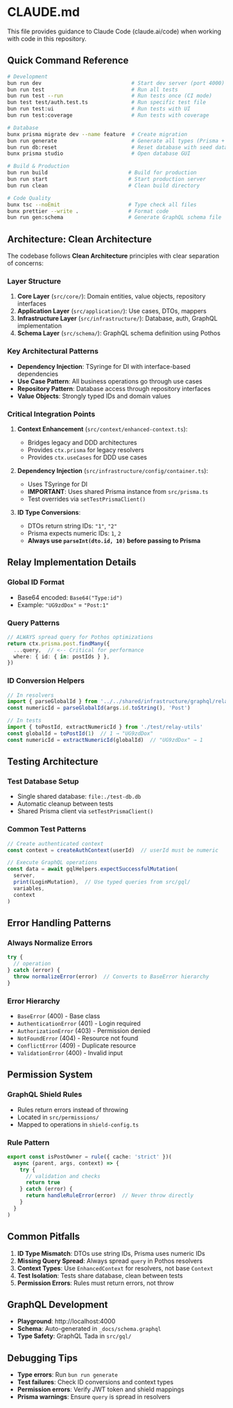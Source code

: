 # CLAUDE.md

This file provides guidance to Claude Code (claude.ai/code) when working with code in this repository.

## Quick Command Reference

```bash
# Development
bun run dev                             # Start dev server (port 4000)
bun run test                            # Run all tests
bun run test --run                      # Run tests once (CI mode)
bun test test/auth.test.ts              # Run specific test file
bun run test:ui                         # Run tests with UI
bun run test:coverage                   # Run tests with coverage

# Database
bunx prisma migrate dev --name feature  # Create migration
bun run generate                        # Generate all types (Prisma + GraphQL)
bun run db:reset                        # Reset database with seed data
bunx prisma studio                      # Open database GUI

# Build & Production
bun run build                          # Build for production
bun run start                          # Start production server
bun run clean                          # Clean build directory

# Code Quality
bunx tsc --noEmit                      # Type check all files
bunx prettier --write .                # Format code
bun run gen:schema                     # Generate GraphQL schema file
```

## Architecture: Clean Architecture

The codebase follows **Clean Architecture** principles with clear separation of concerns:

### Layer Structure
1. **Core Layer** (`src/core/`): Domain entities, value objects, repository interfaces
2. **Application Layer** (`src/application/`): Use cases, DTOs, mappers
3. **Infrastructure Layer** (`src/infrastructure/`): Database, auth, GraphQL implementation
4. **Schema Layer** (`src/schema/`): GraphQL schema definition using Pothos

### Key Architectural Patterns
- **Dependency Injection**: TSyringe for DI with interface-based dependencies
- **Use Case Pattern**: All business operations go through use cases
- **Repository Pattern**: Database access through repository interfaces
- **Value Objects**: Strongly typed IDs and domain values

### Critical Integration Points

1. **Context Enhancement** (`src/context/enhanced-context.ts`):
   - Bridges legacy and DDD architectures
   - Provides `ctx.prisma` for legacy resolvers
   - Provides `ctx.useCases` for DDD use cases

2. **Dependency Injection** (`src/infrastructure/config/container.ts`):
   - Uses TSyringe for DI
   - **IMPORTANT**: Uses shared Prisma instance from `src/prisma.ts`
   - Test overrides via `setTestPrismaClient()`

3. **ID Type Conversions**:
   - DTOs return string IDs: `"1"`, `"2"`
   - Prisma expects numeric IDs: `1`, `2`
   - **Always use `parseInt(dto.id, 10)` before passing to Prisma**

## Relay Implementation Details

### Global ID Format
- Base64 encoded: `Base64("Type:id")` 
- Example: `"UG9zdDox"` = `"Post:1"`

### Query Patterns
```typescript
// ALWAYS spread query for Pothos optimizations
return ctx.prisma.post.findMany({
  ...query,  // <-- Critical for performance
  where: { id: { in: postIds } },
})
```

### ID Conversion Helpers
```typescript
// In resolvers
import { parseGlobalId } from '../../shared/infrastructure/graphql/relay-helpers'
const numericId = parseGlobalId(args.id.toString(), 'Post')

// In tests
import { toPostId, extractNumericId } from './test/relay-utils'
const globalId = toPostId(1)  // 1 → "UG9zdDox"
const numericId = extractNumericId(globalId)  // "UG9zdDox" → 1
```

## Testing Architecture

### Test Database Setup
- Single shared database: `file:./test-db.db`
- Automatic cleanup between tests
- Shared Prisma client via `setTestPrismaClient()`

### Common Test Patterns
```typescript
// Create authenticated context
const context = createAuthContext(userId)  // userId must be numeric

// Execute GraphQL operations
const data = await gqlHelpers.expectSuccessfulMutation(
  server,
  print(LoginMutation),  // Use typed queries from src/gql/
  variables,
  context
)
```

## Error Handling Patterns

### Always Normalize Errors
```typescript
try {
  // operation
} catch (error) {
  throw normalizeError(error)  // Converts to BaseError hierarchy
}
```

### Error Hierarchy
- `BaseError` (400) - Base class
- `AuthenticationError` (401) - Login required
- `AuthorizationError` (403) - Permission denied
- `NotFoundError` (404) - Resource not found
- `ConflictError` (409) - Duplicate resource
- `ValidationError` (400) - Invalid input

## Permission System

### GraphQL Shield Rules
- Rules return errors instead of throwing
- Located in `src/permissions/`
- Mapped to operations in `shield-config.ts`

### Rule Pattern
```typescript
export const isPostOwner = rule({ cache: 'strict' })(
  async (parent, args, context) => {
    try {
      // validation and checks
      return true
    } catch (error) {
      return handleRuleError(error)  // Never throw directly
    }
  }
)
```

## Common Pitfalls

1. **ID Type Mismatch**: DTOs use string IDs, Prisma uses numeric IDs
2. **Missing Query Spread**: Always spread `query` in Pothos resolvers
3. **Context Types**: Use `EnhancedContext` for resolvers, not base `Context`
4. **Test Isolation**: Tests share database, clean between tests
5. **Permission Errors**: Rules must return errors, not throw

## GraphQL Development

- **Playground**: http://localhost:4000
- **Schema**: Auto-generated in `_docs/schema.graphql`
- **Type Safety**: GraphQL Tada in `src/gql/`

## Debugging Tips

- **Type errors**: Run `bun run generate`
- **Test failures**: Check ID conversions and context types
- **Permission errors**: Verify JWT token and shield mappings
- **Prisma warnings**: Ensure `query` is spread in resolvers